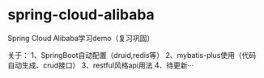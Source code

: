 # spring-cloud-alibaba
Spring Cloud Alibaba学习demo（复习巩固）

关于：
1、SpringBoot自动配置（druid,redis等）
2、mybatis-plus使用（代码自动生成、crud接口）
3、restful风格api用法
4、待更新···
